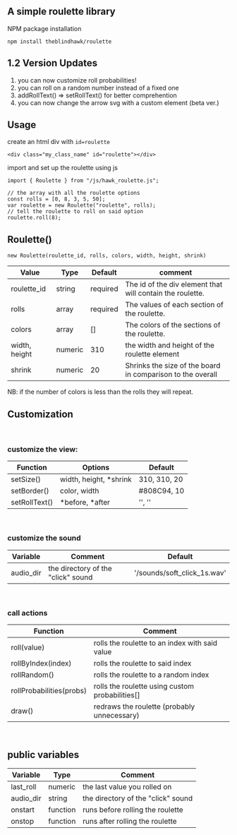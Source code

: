 ## A simple roulette library

NPM package installation
```
npm install theblindhawk/roulette
```

## 1.2 Version Updates

1. you can now customize roll probabilities!
2. you can roll on a random number instead of a fixed one
3. addRollText() => setRollText() for better comprehention
4. you can now change the arrow svg with a custom element (beta ver.)

## Usage
create an html div with ```id=roulette```
```
<div class="my_class_name" id="roulette"></div>
```

import and set up the roulette using js
```
import { Roulette } from "/js/hawk_roulette.js";

// the array with all the roulette options
const rolls = [0, 8, 3, 5, 50];
var roulette = new Roulette("roulette", rolls);
// tell the roulette to roll on said option
roulette.roll(8);
```


## Roulette()

```
new Roulette(roulette_id, rolls, colors, width, height, shrink)
```

| Value         | Type     | Default   | comment        |
| ------------- | -------- | --------- | -------------- |
| roulette_id   | string   | required  | The id of the div element that will contain the roulette.  |
| rolls         | array    | required  | The values of each section of the roulette.                |
| colors        | array    | []        | The colors of the sections of the roulette.                |
| width, height | numeric  | 310       | the width and height of the roulette element               |
| shrink        | numeric  | 20        | Shrinks the size of the board in comparison to the overall |

NB: if the number of colors is less than the rolls they will repeat.

## Customization

</br>

### customize the view:

| Function      | Options                | Default        |
| ------------- | ---------------------- | -------------- |
| setSize()     | width, height, *shrink | 310, 310, 20   |
| setBorder()   | color, width           | #808C94, 10    |
| setRollText() | *before, *after        | '', ''         |

</br>

### customize the sound

| Variable      | Comment                            | Default                     |
| ------------- | ---------------------------------- | --------------------------- |
| audio_dir     | the directory of the "click" sound | '/sounds/soft_click_1s.wav' |

</br>

### call actions

| Function                 | Comment                                                 |
| ------------------------ | ------------------------------------------------------- |
| roll(value)              | rolls the roulette to an index with said value          |
| rollByIndex(index)       | rolls the roulette to said index                        |
| rollRandom()             | rolls the roulette to a random index                    |
| rollProbabilities(probs) | rolls the roulette using custom probabilities[]         |
| draw()                   | redraws the roulette (probably unnecessary)             |

</br>

## public variables

| Variable      | Type     | Comment                            |
| ------------- | -------- |----------------------------------- |
| last_roll     | numeric  | the last value you rolled on       |
| audio_dir     | string   | the directory of the "click" sound |
| onstart       | function | runs before rolling the roulette   |
| onstop        | function | runs after rolling the roulette    |
